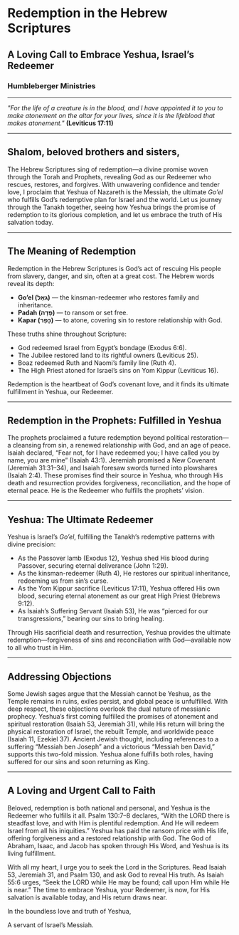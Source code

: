 # Redemption in the Hebrew Scriptures

## A Loving Call to Embrace Yeshua, Israel’s Redeemer

### Humbleberger Ministries

---

_"For the life of a creature is in the blood, and I have appointed it to you to make atonement on the altar for your lives, since it is the lifeblood that makes atonement."_
**(Leviticus 17:11)**

---

## Shalom, beloved brothers and sisters,

The Hebrew Scriptures sing of redemption—a divine promise woven through the Torah and Prophets, revealing God as our Redeemer who rescues, restores, and forgives. With unwavering confidence and tender love, I proclaim that Yeshua of Nazareth is the Messiah, the ultimate _Go’el_ who fulfills God’s redemptive plan for Israel and the world. Let us journey through the Tanakh together, seeing how Yeshua brings the promise of redemption to its glorious completion, and let us embrace the truth of His salvation today.

---

## The Meaning of Redemption

Redemption in the Hebrew Scriptures is God’s act of rescuing His people from slavery, danger, and sin, often at a great cost. The Hebrew words reveal its depth:

- **Go’el (גּאֵל)** — the kinsman-redeemer who restores family and inheritance.
- **Padah (פָּדָה)** — to ransom or set free.
- **Kapar (כָּפַר)** — to atone, covering sin to restore relationship with God.

These truths shine throughout Scripture:

- God redeemed Israel from Egypt’s bondage (Exodus 6:6).
- The Jubilee restored land to its rightful owners (Leviticus 25).
- Boaz redeemed Ruth and Naomi’s family line (Ruth 4).
- The High Priest atoned for Israel’s sins on Yom Kippur (Leviticus 16).

Redemption is the heartbeat of God’s covenant love, and it finds its ultimate fulfillment in Yeshua, our Redeemer.

---

## Redemption in the Prophets: Fulfilled in Yeshua

The prophets proclaimed a future redemption beyond political restoration—a cleansing from sin, a renewed relationship with God, and an age of peace. Isaiah declared, “Fear not, for I have redeemed you; I have called you by name, you are mine” (Isaiah 43:1). Jeremiah promised a New Covenant (Jeremiah 31:31–34), and Isaiah foresaw swords turned into plowshares (Isaiah 2:4). These promises find their source in Yeshua, who through His death and resurrection provides forgiveness, reconciliation, and the hope of eternal peace. He is the Redeemer who fulfills the prophets’ vision.

---

## Yeshua: The Ultimate Redeemer

Yeshua is Israel’s _Go’el_, fulfilling the Tanakh’s redemptive patterns with divine precision:

- As the Passover lamb (Exodus 12), Yeshua shed His blood during Passover, securing eternal deliverance (John 1:29).
- As the kinsman-redeemer (Ruth 4), He restores our spiritual inheritance, redeeming us from sin’s curse.
- As the Yom Kippur sacrifice (Leviticus 17:11), Yeshua offered His own blood, securing eternal atonement as our great High Priest (Hebrews 9:12).
- As Isaiah’s Suffering Servant (Isaiah 53), He was “pierced for our transgressions,” bearing our sins to bring healing.

Through His sacrificial death and resurrection, Yeshua provides the ultimate redemption—forgiveness of sins and reconciliation with God—available now to all who trust in Him.

---

## Addressing Objections

Some Jewish sages argue that the Messiah cannot be Yeshua, as the Temple remains in ruins, exiles persist, and global peace is unfulfilled. With deep respect, these objections overlook the dual nature of messianic prophecy. Yeshua’s first coming fulfilled the promises of atonement and spiritual restoration (Isaiah 53, Jeremiah 31), while His return will bring the physical restoration of Israel, the rebuilt Temple, and worldwide peace (Isaiah 11, Ezekiel 37). Ancient Jewish thought, including references to a suffering “Messiah ben Joseph” and a victorious “Messiah ben David,” supports this two-fold mission. Yeshua alone fulfills both roles, having suffered for our sins and soon returning as King.

---

## A Loving and Urgent Call to Faith

Beloved, redemption is both national and personal, and Yeshua is the Redeemer who fulfills it all. Psalm 130:7–8 declares, “With the LORD there is steadfast love, and with Him is plentiful redemption. And He will redeem Israel from all his iniquities.” Yeshua has paid the ransom price with His life, offering forgiveness and a restored relationship with God. The God of Abraham, Isaac, and Jacob has spoken through His Word, and Yeshua is its living fulfillment.

With all my heart, I urge you to seek the Lord in the Scriptures. Read Isaiah 53, Jeremiah 31, and Psalm 130, and ask God to reveal His truth. As Isaiah 55:6 urges, “Seek the LORD while He may be found; call upon Him while He is near.” The time to embrace Yeshua, your Redeemer, is now, for His salvation is available today, and His return draws near.

In the boundless love and truth of Yeshua,

A servant of Israel’s Messiah.
